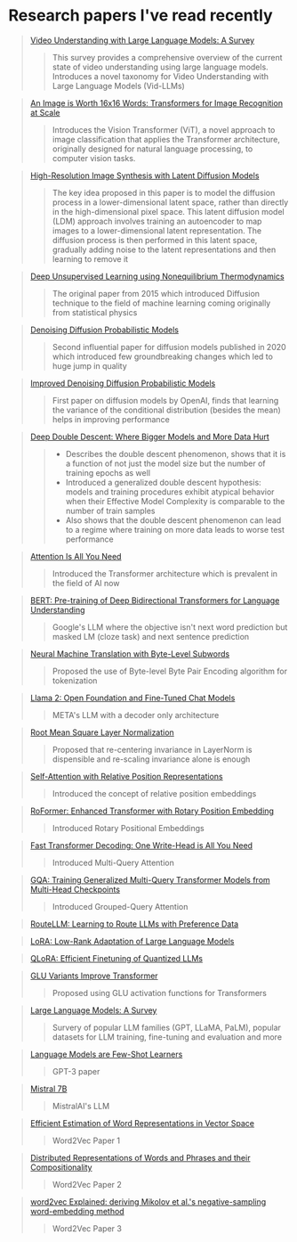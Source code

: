 # Research papers I've read recently

> [Video Understanding with Large Language Models: A Survey](https://arxiv.org/pdf/2312.17432)
>> This survey provides a comprehensive overview of the current state of video understanding using large language models.
>> Introduces a novel taxonomy for Video Understanding with Large Language Models (Vid-LLMs)

> [An Image is Worth 16x16 Words: Transformers for Image Recognition at Scale](https://arxiv.org/abs/2010.11929)
>> Introduces the Vision Transformer (ViT), a novel approach to image classification that applies the Transformer architecture, originally designed for natural language processing, to computer vision tasks.

> [High-Resolution Image Synthesis with Latent Diffusion Models](https://arxiv.org/abs/2112.10752)
>> The key idea proposed in this paper is to model the diffusion process in a lower-dimensional latent space, rather than directly in the high-dimensional pixel space. This latent diffusion model (LDM) approach involves training an autoencoder to map images to a lower-dimensional latent representation. The diffusion process is then performed in this latent space, gradually adding noise to the latent representations and then learning to remove it

> [Deep Unsupervised Learning using Nonequilibrium Thermodynamics](https://arxiv.org/abs/1503.03585)
>> The original paper from 2015 which introduced Diffusion technique to the field of machine learning coming originally from statistical physics

> [Denoising Diffusion Probabilistic Models](https://arxiv.org/abs/2006.11239)
>> Second influential paper for diffusion models published in 2020 which introduced few groundbreaking changes which led to huge jump in quality

> [Improved Denoising Diffusion Probabilistic Models](https://arxiv.org/abs/2102.09672)
>> First paper on diffusion models by OpenAI, finds that learning the variance of the conditional distribution (besides the mean) helps in improving performance

> [Deep Double Descent: Where Bigger Models and More Data Hurt](https://arxiv.org/abs/1912.02292)
>> - Describes the double descent phenomenon, shows that it is a function of not just the model size but the number of training epochs as well
>> - Introduced a generalized double descent hypothesis: models and training procedures exhibit atypical behavior when their Effective Model Complexity is comparable to the number of train samples
>> - Also shows that the double descent phenomenon can lead to a regime where training on more data leads to worse test performance

> [Attention Is All You Need](https://arxiv.org/abs/1706.03762)
>> Introduced the Transformer architecture which is prevalent in the field of AI now

> [BERT: Pre-training of Deep Bidirectional Transformers for Language Understanding](https://arxiv.org/abs/1810.04805)
>> Google's LLM where the objective isn't next word prediction but masked LM (cloze task) and next sentence prediction

> [Neural Machine Translation with Byte-Level Subwords](https://arxiv.org/abs/1909.03341)
>> Proposed the use of Byte-level Byte Pair Encoding algorithm for tokenization

> [Llama 2: Open Foundation and Fine-Tuned Chat Models](https://arxiv.org/abs/2307.09288)
>> META's LLM with a decoder only architecture

> [Root Mean Square Layer Normalization](https://arxiv.org/abs/1910.07467)
>> Proposed that re-centering invariance in LayerNorm is dispensible and re-scaling invariance alone is enough

> [Self-Attention with Relative Position Representations](https://arxiv.org/abs/1803.02155)
>> Introduced the concept of relative position embeddings

> [RoFormer: Enhanced Transformer with Rotary Position Embedding](https://arxiv.org/abs/2104.09864)
>> Introduced Rotary Positional Embeddings

> [Fast Transformer Decoding: One Write-Head is All You Need](https://arxiv.org/abs/1911.02150)
>> Introduced Multi-Query Attention

> [GQA: Training Generalized Multi-Query Transformer Models from Multi-Head Checkpoints](https://arxiv.org/abs/2305.13245)
>> Introduced Grouped-Query Attention

> [RouteLLM: Learning to Route LLMs with Preference Data](https://arxiv.org/abs/2406.18665)

> [LoRA: Low-Rank Adaptation of Large Language Models](https://arxiv.org/abs/2106.09685)

> [QLoRA: Efficient Finetuning of Quantized LLMs](https://arxiv.org/abs/2305.14314)

> [GLU Variants Improve Transformer](https://arxiv.org/pdf/2002.05202)
>> Proposed using GLU activation functions for Transformers

> [Large Language Models: A Survey](https://arxiv.org/abs/2402.06196)
>> Survery of popular LLM families (GPT, LLaMA, PaLM), popular datasets for LLM training, fine-tuning and evaluation and more

> [Language Models are Few-Shot Learners](https://arxiv.org/abs/2005.14165)
>> GPT-3 paper

> [Mistral 7B](https://arxiv.org/pdf/2310.06825)
>> MistralAI's LLM

> [Efficient Estimation of Word Representations in Vector Space](https://arxiv.org/abs/1301.3781)
>> Word2Vec Paper 1

> [Distributed Representations of Words and Phrases and their Compositionality](https://arxiv.org/abs/1310.4546)
>> Word2Vec Paper 2

> [word2vec Explained: deriving Mikolov et al.'s negative-sampling word-embedding method](https://arxiv.org/abs/1402.3722)
>> Word2Vec Paper 3